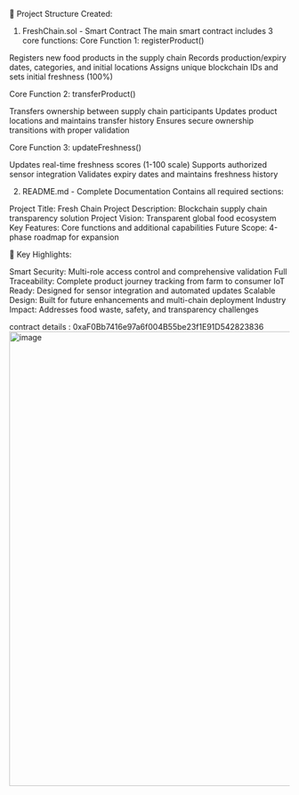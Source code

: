 📁 Project Structure Created:
1. FreshChain.sol - Smart Contract
The main smart contract includes 3 core functions:
Core Function 1: registerProduct()

Registers new food products in the supply chain
Records production/expiry dates, categories, and initial locations
Assigns unique blockchain IDs and sets initial freshness (100%)

Core Function 2: transferProduct()

Transfers ownership between supply chain participants
Updates product locations and maintains transfer history
Ensures secure ownership transitions with proper validation

Core Function 3: updateFreshness()

Updates real-time freshness scores (1-100 scale)
Supports authorized sensor integration
Validates expiry dates and maintains freshness history

2. README.md - Complete Documentation
Contains all required sections:

Project Title: Fresh Chain
Project Description: Blockchain supply chain transparency solution
Project Vision: Transparent global food ecosystem
Key Features: Core functions and additional capabilities
Future Scope: 4-phase roadmap for expansion

🌟 Key Highlights:

Smart Security: Multi-role access control and comprehensive validation
Full Traceability: Complete product journey tracking from farm to consumer
IoT Ready: Designed for sensor integration and automated updates
Scalable Design: Built for future enhancements and multi-chain deployment
Industry Impact: Addresses food waste, safety, and transparency challenges

contract details : 0xaF0Bb7416e97a6f004B55be23f1E91D542823836
<img width="1821" height="816" alt="image" src="https://github.com/user-attachments/assets/b3065000-aaa4-4ae5-8479-a0e669bdd4b8" />
